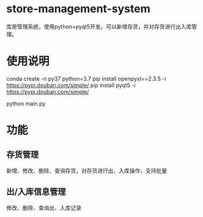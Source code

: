 # store-management-system
库房管理系统，使用python+pyqt5开发。可以新增存货，并对存货进行出入库管理。

# 使用说明
conda create -n py37 python=3.7
pip install openpyxl==2.3.5 -i https://pypi.douban.com/simple/
pip install pyqt5 -i https://pypi.douban.com/simple/

python main.py

# 功能
## 存货管理
新增、修改、删除、查询存货，对存货进行出、入库操作，支持批量

## 出/入库信息管理
修改、删除、查询出、入库记录
